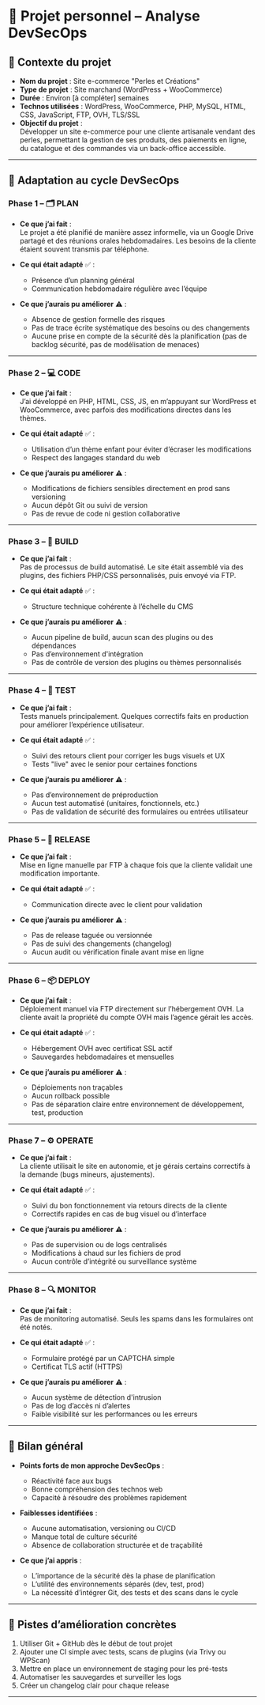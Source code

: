 # 🧠 Projet personnel – Analyse DevSecOps

## 📌 Contexte du projet

- **Nom du projet** : Site e-commerce "Perles et Créations"
- **Type de projet** : Site marchand (WordPress + WooCommerce)
- **Durée** : Environ [à compléter] semaines
- **Technos utilisées** : WordPress, WooCommerce, PHP, MySQL, HTML, CSS, JavaScript, FTP, OVH, TLS/SSL
- **Objectif du projet** :  
Développer un site e-commerce pour une cliente artisanale vendant des perles, permettant la gestion de ses produits, des paiements en ligne, du catalogue et des commandes via un back-office accessible.

---

## 🔁 Adaptation au cycle DevSecOps

### Phase 1 – 🗂️ PLAN

- **Ce que j’ai fait** :  
Le projet a été planifié de manière assez informelle, via un Google Drive partagé et des réunions orales hebdomadaires. Les besoins de la cliente étaient souvent transmis par téléphone.

- **Ce qui était adapté** ✅ :  
  - Présence d’un planning général
  - Communication hebdomadaire régulière avec l’équipe

- **Ce que j’aurais pu améliorer** ⚠️ :  
  - Absence de gestion formelle des risques
  - Pas de trace écrite systématique des besoins ou des changements
  - Aucune prise en compte de la sécurité dès la planification (pas de backlog sécurité, pas de modélisation de menaces)

---

### Phase 2 – 💻 CODE

- **Ce que j’ai fait** :  
J’ai développé en PHP, HTML, CSS, JS, en m’appuyant sur WordPress et WooCommerce, avec parfois des modifications directes dans les thèmes.

- **Ce qui était adapté** ✅ :  
  - Utilisation d’un thème enfant pour éviter d’écraser les modifications
  - Respect des langages standard du web

- **Ce que j’aurais pu améliorer** ⚠️ :  
  - Modifications de fichiers sensibles directement en prod sans versioning
  - Aucun dépôt Git ou suivi de version
  - Pas de revue de code ni gestion collaborative

---

### Phase 3 – 🔨 BUILD

- **Ce que j’ai fait** :  
Pas de processus de build automatisé. Le site était assemblé via des plugins, des fichiers PHP/CSS personnalisés, puis envoyé via FTP.

- **Ce qui était adapté** ✅ :  
  - Structure technique cohérente à l’échelle du CMS

- **Ce que j’aurais pu améliorer** ⚠️ :  
  - Aucun pipeline de build, aucun scan des plugins ou des dépendances
  - Pas d’environnement d'intégration
  - Pas de contrôle de version des plugins ou thèmes personnalisés

---

### Phase 4 – 🧪 TEST

- **Ce que j’ai fait** :  
Tests manuels principalement. Quelques correctifs faits en production pour améliorer l’expérience utilisateur.

- **Ce qui était adapté** ✅ :  
  - Suivi des retours client pour corriger les bugs visuels et UX
  - Tests "live" avec le senior pour certaines fonctions

- **Ce que j’aurais pu améliorer** ⚠️ :  
  - Pas d’environnement de préproduction
  - Aucun test automatisé (unitaires, fonctionnels, etc.)
  - Pas de validation de sécurité des formulaires ou entrées utilisateur

---

### Phase 5 – 🚀 RELEASE

- **Ce que j’ai fait** :  
Mise en ligne manuelle par FTP à chaque fois que la cliente validait une modification importante.

- **Ce qui était adapté** ✅ :  
  - Communication directe avec le client pour validation

- **Ce que j’aurais pu améliorer** ⚠️ :  
  - Pas de release taguée ou versionnée
  - Pas de suivi des changements (changelog)
  - Aucun audit ou vérification finale avant mise en ligne

---

### Phase 6 – 📦 DEPLOY

- **Ce que j’ai fait** :  
Déploiement manuel via FTP directement sur l’hébergement OVH. La cliente avait la propriété du compte OVH mais l’agence gérait les accès.

- **Ce qui était adapté** ✅ :  
  - Hébergement OVH avec certificat SSL actif
  - Sauvegardes hebdomadaires et mensuelles

- **Ce que j’aurais pu améliorer** ⚠️ :  
  - Déploiements non traçables
  - Aucun rollback possible
  - Pas de séparation claire entre environnement de développement, test, production

---

### Phase 7 – ⚙️ OPERATE

- **Ce que j’ai fait** :  
La cliente utilisait le site en autonomie, et je gérais certains correctifs à la demande (bugs mineurs, ajustements).

- **Ce qui était adapté** ✅ :  
  - Suivi du bon fonctionnement via retours directs de la cliente
  - Correctifs rapides en cas de bug visuel ou d’interface

- **Ce que j’aurais pu améliorer** ⚠️ :  
  - Pas de supervision ou de logs centralisés
  - Modifications à chaud sur les fichiers de prod
  - Aucun contrôle d’intégrité ou surveillance système

---

### Phase 8 – 🔍 MONITOR

- **Ce que j’ai fait** :  
Pas de monitoring automatisé. Seuls les spams dans les formulaires ont été notés.

- **Ce qui était adapté** ✅ :  
  - Formulaire protégé par un CAPTCHA simple
  - Certificat TLS actif (HTTPS)

- **Ce que j’aurais pu améliorer** ⚠️ :  
  - Aucun système de détection d'intrusion
  - Pas de log d’accès ni d’alertes
  - Faible visibilité sur les performances ou les erreurs

---

## 🎯 Bilan général

- **Points forts de mon approche DevSecOps** :
  - Réactivité face aux bugs
  - Bonne compréhension des technos web
  - Capacité à résoudre des problèmes rapidement

- **Faiblesses identifiées** :
  - Aucune automatisation, versioning ou CI/CD
  - Manque total de culture sécurité
  - Absence de collaboration structurée et de traçabilité

- **Ce que j’ai appris** :
  - L’importance de la sécurité dès la phase de planification
  - L’utilité des environnements séparés (dev, test, prod)
  - La nécessité d’intégrer Git, des tests et des scans dans le cycle

---

## 📌 Pistes d’amélioration concrètes

1. Utiliser Git + GitHub dès le début de tout projet
2. Ajouter une CI simple avec tests, scans de plugins (via Trivy ou WPScan)
3. Mettre en place un environnement de staging pour les pré-tests
4. Automatiser les sauvegardes et surveiller les logs
5. Créer un changelog clair pour chaque release

---